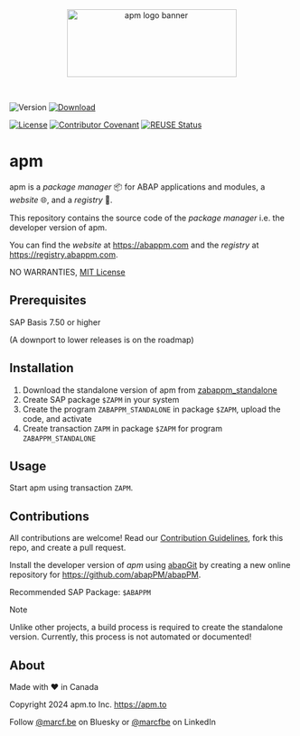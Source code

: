 <div align="center">
  <picture>
    <img width="300" height="120" alt="apm logo banner" src="https://github.com/abapPM/abapPM/blob/main/img/apm_banner.png?raw=true&ver=1.0.0">
  </picture>
  <p>&nbsp;</p>
</div>

![Version](https://img.shields.io/endpoint?url=https://shield.abap.space/version-shield-json/github/abapPM/abapPM/src/core/zif_abappm_version.intf.abap/c_version&label=Version&color=blue)
[![Download](https://img.shields.io/badge/Download-Click_Here-blue)](https://github.com/abapPM/abapPM/build/zabappm_standalone.abap)

[![License](https://img.shields.io/github/license/abapPM/abapPM?label=License&color=success)](LICENSE)
[![Contributor Covenant](https://img.shields.io/badge/Contributor%20Covenant-2.1-4baaaa.svg?color=success)](https://github.com/abapPM/.github/blob/main/CODE_OF_CONDUCT.md)
[![REUSE Status](https://api.reuse.software/badge/github.com/abapPM/abapPM)](https://api.reuse.software/info/github.com/abapPM/abapPM)

# apm

apm is a *package manager* 📦 for ABAP applications and modules, a *website* 🌐, and a *registry* 📑.

This repository contains the source code of the *package manager* i.e. the developer version of apm. 

You can find the *website* at https://abappm.com and the *registry* at https://registry.abappm.com.

NO WARRANTIES, [MIT License](LICENSE)

## Prerequisites

SAP Basis 7.50 or higher

(A downport to lower releases is on the roadmap)

## Installation

1. Download the standalone version of apm from [zabappm_standalone](https://github.com/abapPM/abapPM/build/zabappm_standalone.abap)
1. Create SAP package `$ZAPM` in your system
1. Create the program `ZABAPPM_STANDALONE` in package `$ZAPM`, upload the code, and activate
1. Create transaction `ZAPM` in package `$ZAPM` for program `ZABAPPM_STANDALONE`

## Usage

Start apm using transaction `ZAPM`.

## Contributions

All contributions are welcome! Read our [Contribution Guidelines](https://github.com/abapPM/abapPM/blob/main/CONTRIBUTING.md), fork this repo, and create a pull request.

Install the developer version of *apm* using [abapGit](https://github.com/abapGit/abapGit) by creating a new online repository for https://github.com/abapPM/abapPM.

Recommended SAP Package: `$ABAPPM`

> [!NOTE]
> Unlike other projects, a build process is required to create the standalone version.
> Currently, this process is not automated or documented!

## About

Made with ❤️ in Canada

Copyright 2024 apm.to Inc. <https://apm.to>

Follow [@marcf.be](https://bsky.app/profile/marcf.be) on Bluesky or [@marcfbe](https://linkedin.com/in/marcfbe) on LinkedIn
